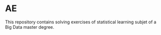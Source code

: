 # AE

This repository contains solving exercises of statistical learning subjet of a Big Data master degree.
